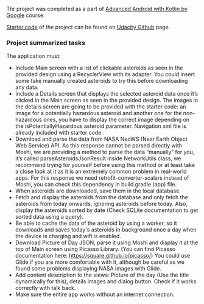 Thr project was completed as a part of [Advanced Android with Kotlin
by Google](https://www.udacity.com/course/advanced-android-with-kotlin--ud940) course.

[Starter code](https://github.com/udacity/nd940-android-kotlin-c2-starter/tree/master/starter) of the project can be found on [Udacity Github](https://github.com/udacity) page.


### Project summarized tasks

The application must:

- Include Main screen with a list of clickable asteroids as seen in the provided design using a RecyclerView with its adapter. You could insert some fake manually created asteroids to try this before downloading any data.
- Include a Details screen that displays the selected asteroid data once it’s clicked in the Main screen as seen in the provided design. The images in the details screen are going to be provided with the starter code: an image for a potentially hazardous asteroid and another one for the non-hazardous ones, you have to display the correct image depending on the isPotentiallyHazardous asteroid parameter. Navigation xml file is already included with starter code.
- Download and parse the data from NASA NeoWS (Near Earth Object Web Service) API. As this response cannot be parsed directly with Moshi, we are providing a method to parse the data “manually” for you, it’s called parseAsteroidsJsonResult inside NetworkUtils class, we recommend trying for yourself before using this method or at least take a close look at it as it is an extremely common problem in real-world apps. For this response we need retrofit-converter-scalars instead of Moshi, you can check this dependency in build.gradle (app) file.
- When asteroids are downloaded, save them in the local database.
- Fetch and display the asteroids from the database and only fetch the asteroids from today onwards, ignoring asteroids before today. Also, display the asteroids sorted by date (Check SQLite documentation to get sorted data using a query).
- Be able to cache the data of the asteroid by using a worker, so it downloads and saves today's asteroids in background once a day when the device is charging and wifi is enabled.
- Download Picture of Day JSON, parse it using Moshi and display it at the top of Main screen using Picasso Library. (You can find Picasso documentation here: https://square.github.io/picasso/) You could use Glide if you are more comfortable with it, although be careful as we found some problems displaying NASA images with Glide.
- Add content description to the views: Picture of the day (Use the title dynamically for this), details images and dialog button. Check if it works correctly with talk back.
- Make sure the entire app works without an internet connection.
